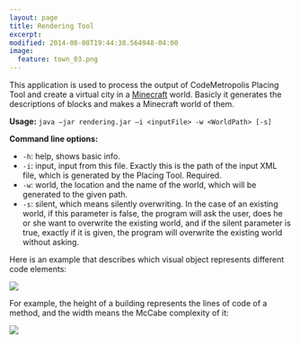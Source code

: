 ```yaml
---
layout: page
title: Rendering Tool
excerpt: 
modified: 2014-08-08T19:44:38.564948-04:00
image:
  feature: town_03.png
---
```


This application is used to process the output of CodeMetropolis Placing Tool and create a virtual city in a [Minecraft][mc] world. Basicly it generates the descriptions of blocks and makes a Minecraft world of them.

**Usage:** `java –jar rendering.jar –i <inputFile> -w <WorldPath> [-s]`   

**Command line options:**  

* `-h`: help, shows basic info.  
* `-i`: input, input from this file. Exactly this is the path of the input XML file, which is generated by the Placing Tool. Required.  
* `-w`: world, the location and the name of the world, which will be generated to the given path.  
* `-s`: silent, which means silently overwriting. In the case of an existing world, if this parameter is false, the program will ask the user, does he or she want to overwrite the existing world, and if the silent parameter is true, exactly if it is given, the program will overwrite the existing world without asking. 

Here is an example that describes which visual object represents different code elements: 

<img src="{{ site.url }}/images/definitions.png"/>

For example, the height of a building represents the lines of code of a method, and the width means the McCabe complexity of it: 

<img src="{{ site.url }}/images/definitions_metrics.png"/>

[mc]: <https://minecraft.net/download>
